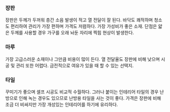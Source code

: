 ### 장판
장판은 두께가 두꺼워 층간 소음 발생이 적고 열 전달이 잘 된다. 바닥도 쾌적하며 청소도 편리하여 관리가 가장 편하며 가격도 저렴하다. 가장 가성비가 좋은 소재. 단점은 얇은 두께를 사용할 경우 가구를 오래 놔둔 자리에 찍힘 현상이 발생한다. 

### 마루
가장 고급스러운 소재이나 그만큼 비용이 많이 든다. 열 전달율도 장판에 비해 낮으며 시공 및 관리 또한 어렵다. 금전적으로 여유가 있을 때 할 수 있는 선택지.

### 타일
꾸미기가 좋으며 셀프 시공도 비교적 수월하다. 그러나 붙이는 인테리어 타일의 경우 난방으로 인해 녹는 경우도 있으므로 난방용 타일을 사는 것이 좋다. 가격은 장판에 비해 조금 더 비싸지만 가장 개성있는 인테리어를 하기에 유리하다.
